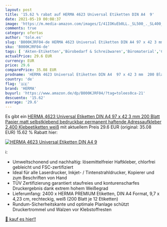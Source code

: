 ```yaml
---
layout: post
title: '15.62 % rabat auf HERMA 4623 Universal Etiketten DIN A4  9'
date: 2021-05-19 00:08:37
image: 'https://m.media-amazon.com/images/I/41IOKuEb0LL._SL500_._SL400_.jpg'
comments: true
category: ofertas
author: 'tole.es'
slug: 'B000KJRF04-de HERMA 4623 Universal Etiketten DIN A4 97 x 42 3 mm 200...'
sku: 'B000KJRF04-de'
tags: [ 'Akten-Etiketten','Bürobedarf & Schreibwaren','Büromaterial','Computer-Etiketten','Elektronik & Foto','Etiketten & Aufkleber','Etiketten, Register & Stempel','Universal-Aufkleber','herma', ]
actualPrice: 29.6 EUR
currency: EUR
price: 29.6
comparePrice: 35.08 EUR
prodname: 'HERMA 4623 Universal Etiketten DIN A4  97 x 42 3 mm  200 Blatt  Papier  matt  selbstklebend  bedruckbar  permanent haftende Adressaufkleber  2.400 Klebeetiketten  weiß'
country: 'de'
flag: '🇩🇪'
brand: 'HERMA'
buyurl: 'https://www.amazon.de/dp/B000KJRF04/?tag=tolees0ca-21'
descuento: '15.62'
average: '29.6'
---
```


Es gibt ein [HERMA 4623 Universal Etiketten DIN A4  97 x 42 3 mm  200 Blatt  Papier  matt  selbstklebend  bedruckbar  permanent haftende Adressaufkleber  2.400 Klebeetiketten  weiß](https://www.amazon.de/dp/B000KJRF04/?tag=tolees0ca-21) mit aktuellem Preis 29.6 EUR (original: 35.08 EUR) 15.62 % Rabatt hier:

[![HERMA 4623 Universal Etiketten DIN A4  9](https://m.media-amazon.com/images/I/41IOKuEb0LL._SL500_._SL400_.jpg)](https://www.amazon.de/dp/B000KJRF04/?tag=tolees0ca-21)

ℹ️:

- Umweltschonend und nachhaltig: lösemittelfreier Haftkleber, chlorfrei gebleicht und FSC-zertifiziert
- Ideal für alle Laserdrucker, Inkjet- / Tintenstrahldrucker, Kopierer und zum Beschriften von Hand
- TÜV Zertifizierung garantiert staufreies und konturenscharfes Druckergebnis dank extrem hohem Weißegrad
- Lieferumfang: 2400 x HERMA PREMIUM Etiketten, DIN A4 Format, 9,7 x 4,23 cm, rechteckig, weiß (200 Blatt je 12 Etiketten)
- Rundum-Sicherheitskante und optimale Planlage schützt Druckertrommel und Walzen vor Klebstoffresten

[🛒 kauf es hier!!](https://www.amazon.de/dp/B000KJRF04/?tag=tolees0ca-21)

